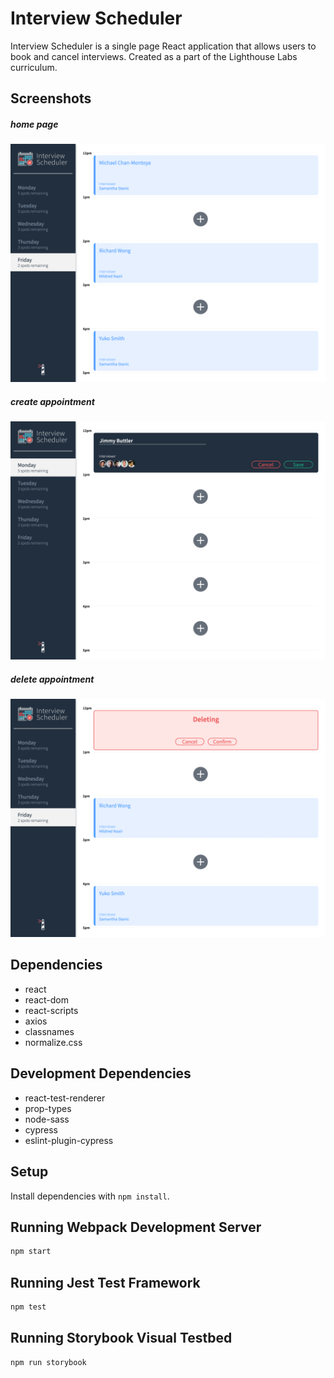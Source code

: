 # Interview Scheduler

Interview Scheduler is a single page React application that allows users to book and cancel interviews. Created as a part of the Lighthouse Labs curriculum.

## Screenshots
##### home page
!["Screenshot of home page"](/public/images/0.screencapture.png)
##### create appointment
!["Screenshot of create appointment](/public/images/1.screencapture.png)

##### delete appointment
!["Screenshot of create appointment](/public/images/3.screencapture.png)

## Dependencies
- react
- react-dom
- react-scripts
- axios
- classnames
- normalize.css

## Development Dependencies
- react-test-renderer
- prop-types
- node-sass
- cypress
- eslint-plugin-cypress
## Setup

Install dependencies with `npm install`.

## Running Webpack Development Server

```sh
npm start
```

## Running Jest Test Framework

```sh
npm test
```

## Running Storybook Visual Testbed

```sh
npm run storybook
```
